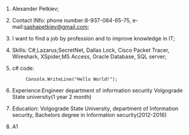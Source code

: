 1. Alexander Petkiev;
2. Contact INfo: 
phone number:8-937-084-65-75,
e-mail:sashapetkiev@gmail.com;
3. I want to find a job by profession and to improve knowledge in IT;
4. Skills:
C#,Lazarus;SecretNet, Dallas Lock, Cisco Packet Tracer, Wireshark, XSpider,MS Access, Oracle Database, SQL server;
5. c# code:
            
            Console.WriteLine("Hello World!");
6. Experience:Engineer department of information security Volgograde State university(1 year 2 month)
7. Education: Volgograde State University, department of Information security, Bachelors degree in Information security(2012-2016) 
8. A1
